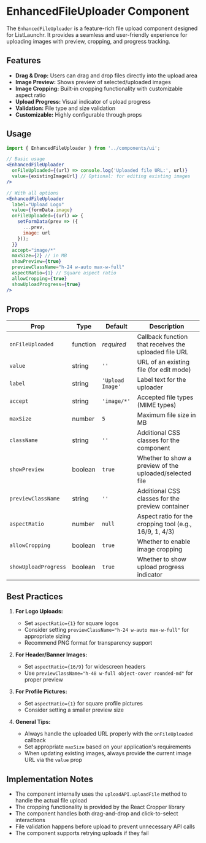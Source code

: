 # EnhancedFileUploader Component

The `EnhancedFileUploader` is a feature-rich file upload component designed for ListLaunchr. It provides a seamless and user-friendly experience for uploading images with preview, cropping, and progress tracking.

## Features

- **Drag & Drop:** Users can drag and drop files directly into the upload area
- **Image Preview:** Shows preview of selected/uploaded images
- **Image Cropping:** Built-in cropping functionality with customizable aspect ratio
- **Upload Progress:** Visual indicator of upload progress
- **Validation:** File type and size validation
- **Customizable:** Highly configurable through props

## Usage

```jsx
import { EnhancedFileUploader } from '../components/ui';

// Basic usage
<EnhancedFileUploader
  onFileUploaded={(url) => console.log('Uploaded file URL:', url)}
  value={existingImageUrl} // Optional: for editing existing images
/>

// With all options
<EnhancedFileUploader
  label="Upload Logo"
  value={formData.image}
  onFileUploaded={(url) => {
    setFormData(prev => ({
      ...prev,
      image: url
    }));
  }}
  accept="image/*"
  maxSize={2} // in MB
  showPreview={true}
  previewClassName="h-24 w-auto max-w-full"
  aspectRatio={1} // Square aspect ratio
  allowCropping={true}
  showUploadProgress={true}
/>
```

## Props

| Prop | Type | Default | Description |
|------|------|---------|-------------|
| `onFileUploaded` | function | *required* | Callback function that receives the uploaded file URL |
| `value` | string | `''` | URL of an existing file (for edit mode) |
| `label` | string | `'Upload Image'` | Label text for the uploader |
| `accept` | string | `'image/*'` | Accepted file types (MIME types) |
| `maxSize` | number | `5` | Maximum file size in MB |
| `className` | string | `''` | Additional CSS classes for the component |
| `showPreview` | boolean | `true` | Whether to show a preview of the uploaded/selected file |
| `previewClassName` | string | `''` | Additional CSS classes for the preview container |
| `aspectRatio` | number | `null` | Aspect ratio for the cropping tool (e.g., 16/9, 1, 4/3) |
| `allowCropping` | boolean | `true` | Whether to enable image cropping |
| `showUploadProgress` | boolean | `true` | Whether to show upload progress indicator |

## Best Practices

1. **For Logo Uploads:**
   - Set `aspectRatio={1}` for square logos
   - Consider setting `previewClassName="h-24 w-auto max-w-full"` for appropriate sizing
   - Recommend PNG format for transparency support

2. **For Header/Banner Images:**
   - Set `aspectRatio={16/9}` for widescreen headers
   - Use `previewClassName="h-48 w-full object-cover rounded-md"` for proper preview

3. **For Profile Pictures:**
   - Set `aspectRatio={1}` for square profile pictures
   - Consider setting a smaller preview size

4. **General Tips:**
   - Always handle the uploaded URL properly with the `onFileUploaded` callback
   - Set appropriate `maxSize` based on your application's requirements
   - When updating existing images, always provide the current image URL via the `value` prop

## Implementation Notes

- The component internally uses the `uploadAPI.uploadFile` method to handle the actual file upload
- The cropping functionality is provided by the React Cropper library
- The component handles both drag-and-drop and click-to-select interactions
- File validation happens before upload to prevent unnecessary API calls
- The component supports retrying uploads if they fail